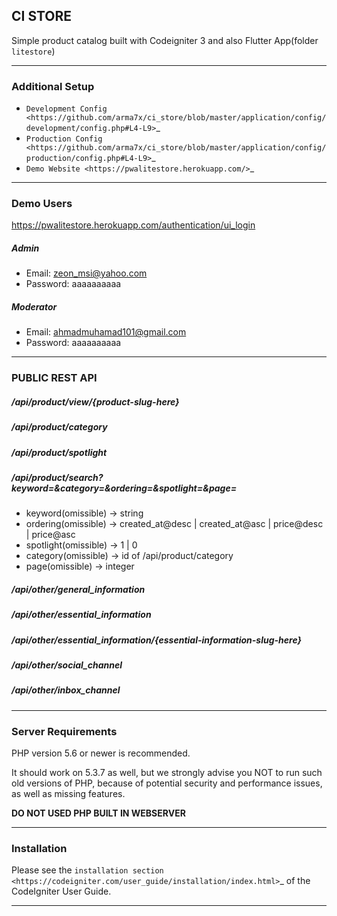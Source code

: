 ## CI STORE
Simple product catalog built with Codeigniter 3 and also Flutter App(folder `litestore`)


*******************

### Additional Setup 

- `Development Config <https://github.com/arma7x/ci_store/blob/master/application/config/development/config.php#L4-L9>`_
- `Production Config <https://github.com/arma7x/ci_store/blob/master/application/config/production/config.php#L4-L9>`_
- `Demo Website <https://pwalitestore.herokuapp.com/>`_

*******************

### Demo Users

https://pwalitestore.herokuapp.com/authentication/ui_login

##### Admin
- Email: zeon_msi@yahoo.com
- Password: aaaaaaaaaa

##### Moderator
- Email: ahmadmuhamad101@gmail.com
- Password: aaaaaaaaaa

*******************

### PUBLIC REST API

##### /api/product/view/{product-slug-here}
##### /api/product/category
##### /api/product/spotlight
##### /api/product/search?keyword=&category=&ordering=&spotlight=&page=
- keyword(omissible) -> string
- ordering(omissible) -> created_at@desc | created_at@asc | price@desc | price@asc
- spotlight(omissible) -> 1 | 0
- category(omissible) -> id of /api/product/category
- page(omissible) -> integer

##### /api/other/general_information
##### /api/other/essential_information
##### /api/other/essential_information/{essential-information-slug-here}
##### /api/other/social_channel
##### /api/other/inbox_channel

*******************

### Server Requirements

PHP version 5.6 or newer is recommended.

It should work on 5.3.7 as well, but we strongly advise you NOT to run
such old versions of PHP, because of potential security and performance
issues, as well as missing features.

**DO NOT USED PHP BUILT IN WEBSERVER**

************

### Installation

Please see the `installation section <https://codeigniter.com/user_guide/installation/index.html>`_
of the CodeIgniter User Guide.
************

